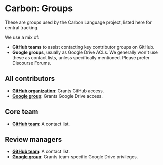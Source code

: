 # Carbon: Groups

These are groups used by the Carbon Language project, listed here for central tracking.

We use a mix of:

*   **GitHub teams** to assist contacting key contributor groups on GitHub.
*   **Google groups**, usually as Google Drive ACLs. We generally won't use
    these as contact lists, unless specifically mentioned. Please prefer
    Discourse Forums.

## All contributors

*   **[GitHub organization](https://github.com/orgs/carbon-language/people)**:
    Grants GitHub access.
*   **[Google group](https://groups.google.com/g/carbon-lang-contributors)**:
    Grants Google Drive access.

## Core team

*   **[GitHub team](https://github.com/orgs/carbon-language/teams/core-team)**:
    A contact list.

## Review managers

*   **[GitHub team](https://github.com/orgs/carbon-language/teams/review-managers)**:
    A contact list.
*   **[Google group](https://groups.google.com/g/carbon-lang-review-managers)**:
    Grants team-specific Google Drive privileges.
